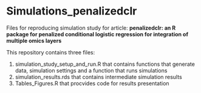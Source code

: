 # Simulations_penalizedclr
Files for reproducing  simulation study for article: **penalizedclr: an R package for penalized conditional logistic regression for integration of multiple omics layers**

This repository contains three files:
1. simulation_study_setup_and_run.R that contains functions that generate data, simulation settings and a function that runs simulations
2. simulation_results.rds that contains intermediate  simulation results
3. Tables_Figures.R that procvides  code for results presentation
